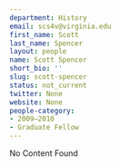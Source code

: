 ```yaml
---
department: History
email: scs4v@virginia.edu
first_name: Scott
last_name: Spencer
layout: people
name: Scott Spencer
short_bio: ''
slug: scott-spencer
status: not_current
twitter: None
website: None
people-category:
- 2009–2010
- Graduate Fellow
---
```


No Content Found
